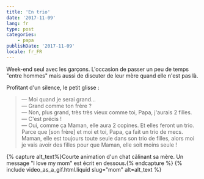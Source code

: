 ```yaml
---
title: 'En trio'
date: '2017-11-09'
lang: fr
type: post
categories:
    - papa
publishDate: '2017-11-09'
locale: fr_FR
---
```


Week-end seul avec les garçons. L'occasion de passer un peu de temps "entre hommes" mais aussi de discuter de leur mère quand elle n'est pas là. 

Profitant d'un silence, le petit glisse :

<!-- more -->

> — Moi quand je serai grand…  
> — Grand comme ton frère ?  
> — Non, plus grand, très très vieux comme toi, Papa, j'aurais 2 filles.  
> — C'est précis !  
> — Oui, comme ça Maman, elle aura 2 copines. Et elles feront un trio. Parce que [son frère] et moi et toi, Papa, ça fait un trio de mecs. Maman, elle est toujours toute seule dans son trio de filles, alors moi je vais avoir des filles pour que Maman, elle soit moins seule !

{% capture alt_text%}Courte animation d'un chat câlinant sa mère. Un message "I love my mom" est écrit en dessous.{% endcapture %}
{% include video_as_a_gif.html.liquid
    slug="mom"
    alt=alt_text
%}